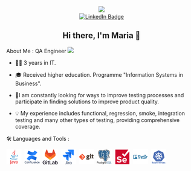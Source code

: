 <div id="header" align="center">
  <img src="https://media.giphy.com/media/1kkxWqT5nvLXupUTwK/giphy.gif" width="150"/>
</div>
<div id="badges" align="center">
  <a href="https://www.linkedin.com/in/maria-dobrynina-2128681b1/">
    <img src="https://img.shields.io/badge/LinkedIn-blue?style=for-the-badge&logo=linkedin&logoColor=white" alt="LinkedIn Badge"/>
  </a>
  <h2>
  Hi there, I'm Maria 👋
  </h2>
</div>

<div>
About Me : QA Engineer <img src="https://media.giphy.com/media/WUlplcMpOCEmTGBtBW/giphy.gif" width="30">
 
- 	:woman_technologist: 3 years in IT.
    
-   :mortar_board: Received higher education. Programme "Information Systems in Business".
    
-   :mag_right:I am constantly looking for ways to improve testing processes and participate in finding solutions to improve product quality.
  
-   :bulb: My experience includes functional, regression, smoke, integration testing and many other types of testing, providing comprehensive coverage.

:hammer_and_wrench: Languages and Tools :
<div>
  <img src="https://github.com/devicons/devicon/blob/master/icons/java/java-original-wordmark.svg" title="Java" alt="Java" width="40" height="40"/>&nbsp;
  <img src="https://github.com/devicons/devicon/blob/master/icons/confluence/confluence-original-wordmark.svg" title="Сonfluence" alt="Сonfluence" width="40" height="40"/>&nbsp;
  <img src="https://github.com/devicons/devicon/blob/master/icons/gitlab/gitlab-original-wordmark.svg"  title="CSS3" alt="CSS" width="40" height="40"/>&nbsp;
  <img src="https://github.com/devicons/devicon/blob/master/icons/jira/jira-original-wordmark.svg" title="HTML5" alt="HTML" width="40" height="40"/>&nbsp;
  <img src="https://github.com/devicons/devicon/blob/master/icons/git/git-original-wordmark.svg" title="Git" **alt="Git" width="40" height="40"/>&nbsp;
  <img src="https://github.com/devicons/devicon/blob/master/icons/postgresql/postgresql-original-wordmark.svg"  title="CSS3" alt="CSS" width="40" height="40"/>&nbsp;
  <img src="https://github.com/devicons/devicon/blob/master/icons/selenium/selenium-original.svg" title="HTML5" alt="HTML" width="40" height="40"/>&nbsp;
  <img src="https://github.com/devicons/devicon/blob/master/icons/trello/trello-plain-wordmark.svg" title="Git" **alt="Git" width="40" height="40"/>&nbsp;
  <img src="https://github.com/devicons/devicon/blob/master/icons/kubernetes/kubernetes-plain-wordmark.svg" title="Git" **alt="Git" width="40" height="40"/>&nbsp;
</div>
</div>

